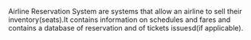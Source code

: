 Airline Reservation System are systems that allow an airline to sell their inventory(seats).It contains information on schedules and fares and contains a database of reservation and of tickets issuesd(if applicable).
